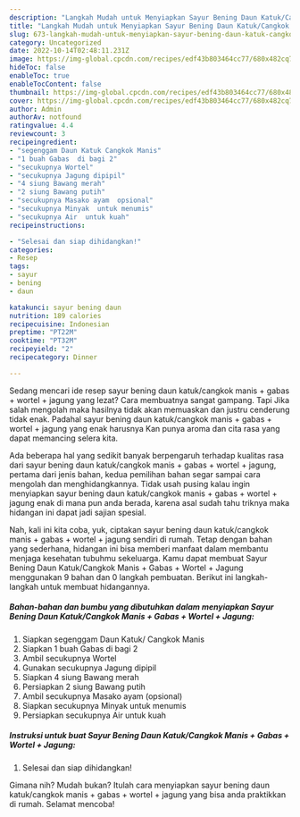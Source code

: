 ```yaml
---
description: "Langkah Mudah untuk Menyiapkan Sayur Bening Daun Katuk/Cangkok Manis + Gabas + Wortel + Jagung yang Enak Banget"
title: "Langkah Mudah untuk Menyiapkan Sayur Bening Daun Katuk/Cangkok Manis + Gabas + Wortel + Jagung yang Enak Banget"
slug: 673-langkah-mudah-untuk-menyiapkan-sayur-bening-daun-katuk-cangkok-manis-gabas-wortel-jagung-yang-enak-banget
category: Uncategorized
date: 2022-10-14T02:48:11.231Z
image: https://img-global.cpcdn.com/recipes/edf43b803464cc77/680x482cq70/sayur-bening-daun-katukcangkok-manis-gabas-wortel-jagung-foto-resep-utama.jpg
hideToc: false
enableToc: true
enableTocContent: false
thumbnail: https://img-global.cpcdn.com/recipes/edf43b803464cc77/680x482cq70/sayur-bening-daun-katukcangkok-manis-gabas-wortel-jagung-foto-resep-utama.jpg
cover: https://img-global.cpcdn.com/recipes/edf43b803464cc77/680x482cq70/sayur-bening-daun-katukcangkok-manis-gabas-wortel-jagung-foto-resep-utama.jpg
author: Admin
authorAv: notfound
ratingvalue: 4.4
reviewcount: 3
recipeingredient:
- "segenggam Daun Katuk Cangkok Manis"
- "1 buah Gabas  di bagi 2"
- "secukupnya Wortel"
- "secukupnya Jagung dipipil"
- "4 siung Bawang merah"
- "2 siung Bawang putih"
- "secukupnya Masako ayam  opsional"
- "secukupnya Minyak  untuk menumis"
- "secukupnya Air  untuk kuah"
recipeinstructions:

- "Selesai dan siap dihidangkan!"
categories:
- Resep
tags:
- sayur
- bening
- daun

katakunci: sayur bening daun 
nutrition: 189 calories
recipecuisine: Indonesian
preptime: "PT22M"
cooktime: "PT32M"
recipeyield: "2"
recipecategory: Dinner

---
```



Sedang mencari ide resep sayur bening daun katuk/cangkok manis + gabas + wortel + jagung yang lezat? Cara membuatnya sangat gampang. Tapi Jika salah mengolah maka hasilnya tidak akan memuaskan dan justru cenderung tidak enak. Padahal sayur bening daun katuk/cangkok manis + gabas + wortel + jagung yang enak harusnya Kan punya aroma dan cita rasa yang dapat memancing selera kita.




Ada beberapa hal yang sedikit banyak berpengaruh terhadap kualitas rasa dari sayur bening daun katuk/cangkok manis + gabas + wortel + jagung, pertama dari jenis bahan, kedua pemilihan bahan segar sampai cara mengolah dan menghidangkannya. Tidak usah pusing kalau ingin menyiapkan sayur bening daun katuk/cangkok manis + gabas + wortel + jagung enak di mana pun anda berada, karena asal sudah tahu triknya maka hidangan ini dapat jadi sajian spesial.


Nah, kali ini kita coba, yuk, ciptakan sayur bening daun katuk/cangkok manis + gabas + wortel + jagung sendiri di rumah. Tetap dengan bahan yang sederhana, hidangan ini bisa memberi manfaat dalam membantu menjaga kesehatan tubuhmu sekeluarga. Kamu dapat membuat Sayur Bening Daun Katuk/Cangkok Manis + Gabas + Wortel + Jagung menggunakan 9 bahan dan 0 langkah pembuatan. Berikut ini langkah-langkah untuk membuat hidangannya.

<!--inarticleads1-->

##### Bahan-bahan dan bumbu yang dibutuhkan dalam menyiapkan Sayur Bening Daun Katuk/Cangkok Manis + Gabas + Wortel + Jagung:

1. Siapkan segenggam Daun Katuk/ Cangkok Manis
1. Siapkan 1 buah Gabas  di bagi 2
1. Ambil secukupnya Wortel
1. Gunakan secukupnya Jagung dipipil
1. Siapkan 4 siung Bawang merah
1. Persiapkan 2 siung Bawang putih
1. Ambil secukupnya Masako ayam  (opsional)
1. Siapkan secukupnya Minyak  untuk menumis
1. Persiapkan secukupnya Air  untuk kuah




<!--inarticleads2-->

##### Instruksi untuk buat Sayur Bening Daun Katuk/Cangkok Manis + Gabas + Wortel + Jagung:


1. Selesai dan siap dihidangkan!



Gimana nih? Mudah bukan? Itulah cara menyiapkan sayur bening daun katuk/cangkok manis + gabas + wortel + jagung yang bisa anda praktikkan di rumah. Selamat mencoba!
